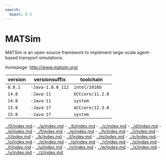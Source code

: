 ```yaml
---
search:
  boost: 0.5
---
```

# MATSim

MATSim is an open-source framework to implement large-scale agent-based transport simulations.

*homepage*: <http://www.matsim.org/>

version | versionsuffix | toolchain
--------|---------------|----------
``0.8.1`` | ``-Java-1.8.0_112`` | ``intel/2016b``
``14.0`` | ``-Java-11`` | ``GCCcore/11.2.0``
``14.0`` | ``-Java-11`` | ``system``
``15.0`` | ``-Java-17`` | ``GCCcore/12.3.0``
``15.0`` | ``-Java-17`` | ``system``

[../0/index.md](0) - [../a/index.md](a) - [../b/index.md](b) - [../c/index.md](c) - [../d/index.md](d) - [../e/index.md](e) - [../f/index.md](f) - [../g/index.md](g) - [../h/index.md](h) - [../i/index.md](i) - [../j/index.md](j) - [../k/index.md](k) - [../l/index.md](l) - [../m/index.md](m) - [../n/index.md](n) - [../o/index.md](o) - [../p/index.md](p) - [../q/index.md](q) - [../r/index.md](r) - [../s/index.md](s) - [../t/index.md](t) - [../u/index.md](u) - [../v/index.md](v) - [../w/index.md](w) - [../x/index.md](x) - [../y/index.md](y) - [../z/index.md](z)

